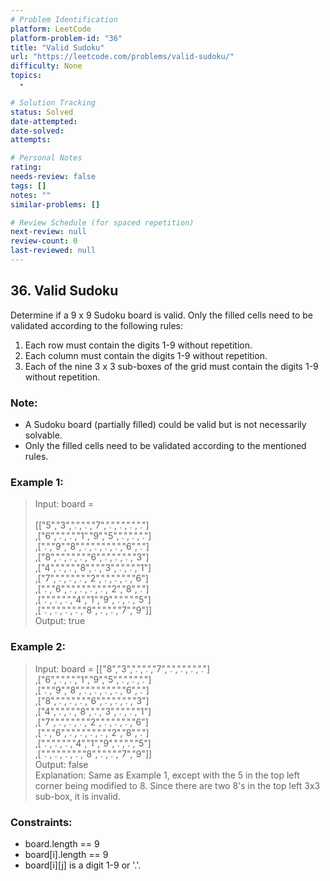 ```yaml
---
# Problem Identification
platform: LeetCode
platform-problem-id: "36"
title: "Valid Sudoku"
url: "https://leetcode.com/problems/valid-sudoku/"
difficulty: None
topics:
  -

# Solution Tracking
status: Solved
date-attempted:
date-solved:
attempts:

# Personal Notes
rating:
needs-review: false
tags: []
notes: ""
similar-problems: []

# Review Schedule (for spaced repetition)
next-review: null
review-count: 0
last-reviewed: null
---
```


## 36. Valid Sudoku

Determine if a 9 x 9 Sudoku board is valid. Only the filled cells need to be validated according to the following rules:

1. Each row must contain the digits 1-9 without repetition.
2. Each column must contain the digits 1-9 without repetition.
3. Each of the nine 3 x 3 sub-boxes of the grid must contain the digits 1-9 without repetition.

### Note:

- A Sudoku board (partially filled) could be valid but is not necessarily solvable.
- Only the filled cells need to be validated according to the mentioned rules.

### Example 1:

> Input: board =<br/>  
>  [["5","3",".",".","7",".",".",".","."]<br/>
,["6",".",".","1","9","5",".",".","."]<br/>
,[".","9","8",".",".",".",".","6","."]<br/>
,["8",".",".",".","6",".",".",".","3"]<br/>
,["4",".",".","8",".","3",".",".","1"]<br/>
,["7",".",".",".","2",".",".",".","6"]<br/>
,[".","6",".",".",".",".","2","8","."]<br/>
,[".",".",".","4","1","9",".",".","5"]<br/>
,[".",".",".",".","8",".",".","7","9"]]<br/>
> Output: true

### Example 2:

> Input: board =
> [["8","3",".",".","7",".",".",".","."]<br/>
,["6",".",".","1","9","5",".",".","."]<br/>
,[".","9","8",".",".",".",".","6","."]<br/>
,["8",".",".",".","6",".",".",".","3"]<br/>
,["4",".",".","8",".","3",".",".","1"]<br/>
,["7",".",".",".","2",".",".",".","6"]<br/>
,[".","6",".",".",".",".","2","8","."]<br/>
,[".",".",".","4","1","9",".",".","5"]<br/>
,[".",".",".",".","8",".",".","7","9"]]<br/>
> Output: false<br/>
> Explanation: Same as Example 1, except with the 5 in the top left corner being modified to 8. Since there are two 8's in the top left 3x3 sub-box, it is invalid.

### Constraints:

- board.length == 9
- board[i].length == 9
- board[i][j] is a digit 1-9 or '.'.
